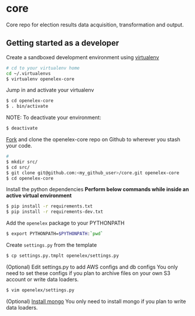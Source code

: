 core
====

Core repo for election results data acquisition, transformation and output.

Getting started as a developer
------------------------------

Create a sandboxed development environment using [virtualenv](http://www.virtualenv.org/en/latest/)
```bash
# cd to your virtualenv home
cd ~/.virtualenvs
$ virtualenv openelex-core
```

Jump in and activate your virtualenv
```bash
$ cd openelex-core
$ . bin/activate

```

NOTE: To deactivate your environment:
```bash
$ deactivate
```

[Fork](https://help.github.com/articles/fork-a-repo) and clone the openelex-core repo on Github
to wherever you stash your code.
```bash
# 
$ mkdir src/
$ cd src/
$ git clone git@github.com:<my_github_user>/core.git openelex-core
$ cd openelex-core 
```

Install the python dependencies
**Perform below commands while inside an active virtual environment**
```bash
$ pip install -r requirements.txt
$ pip install -r requirements-dev.txt
```

Add the ``openelex`` package to your PYTHONPATH
```bash
$ export PYTHONPATH=$PYTHONPATH:`pwd`
```

Create ``settings.py`` from the template 
```bash
$ cp settings.py.tmplt openelex/settings.py
```

(Optional) Edit settings.py to add AWS configs and db configs
You only need to set these configs if you plan to
archive files on your own S3 account or write data loaders.
```bash
$ vim openelex/settings.py
```

(Optional) [Install mongo](http://docs.mongodb.org/manual/installation/)
You only need to install mongo if you plan to write data loaders.
